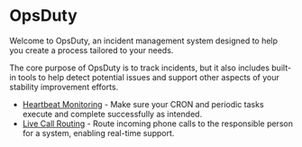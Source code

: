 # OpsDuty

Welcome to OpsDuty, an incident management system designed to help you create a
process tailored to your needs.

The core purpose of OpsDuty is to track incidents, but it also includes built-in
tools to help detect potential issues and support other aspects of your
stability improvement efforts.

- [Heartbeat Monitoring](concepts/heartbeat-monitoring.md) - Make sure your CRON
  and periodic tasks execute and complete successfully as intended.
- [Live Call Routing](concepts/integrations/incoming-calls.md) - Route incoming
  phone calls to the responsible person for a system, enabling real-time
  support.
